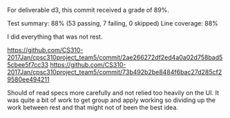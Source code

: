 For deliverable d3, this commit received a grade of 89%.

Test summary: 88% (53 passing, 7 failing, 0 skipped)
Line coverage: 88%

I did everything that was not rest.

https://github.com/CS310-2017Jan/cpsc310project_team5/commit/2ae266272df2ed4a0a02d758bad55cbee5f7cc33
https://github.com/CS310-2017Jan/cpsc310project_team5/commit/73b492b2be8484f6bac27d285cf29580ee494211

Should of read specs more carefully and not relied too heavily on the UI. It was quite a bit of work to get group and apply working so dividing up the work between rest and that might not of been the best idea. 